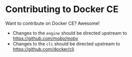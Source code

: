 # Contributing to Docker CE

Want to contribute on Docker CE? Awesome!

* Changes to the `engine` should be directed upstream to https://github.com/moby/moby
* Changes to the `cli` should be directed upstream to https://github.com/docker/cli
